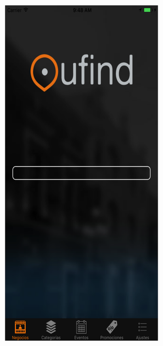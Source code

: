 <p align="center">
	<img src="https://github.com/ginppian/UFind/blob/master/Imgs/img1.png" width="621" height="1104">
</p>